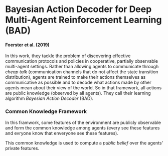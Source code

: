 # Bayesian Action Decoder for Deep Multi-Agent Reinforcement Learning (BAD)
#### Foerster et al. (2019)

In this work, they tackle the problem of discovering effective communication protocols and policies in cooperative, partially observable multi-agent settings. Rather than allowing agents to communicate through *cheap talk* (communication channels that do not affect the state transition distribution), agents are trained to make their actions themselves as communicative as possible and to decode what actions made by other agents mean about their view of the world. So in that framework, all actions are public knowledge (observed by all agents). They call their learning algorithm *Bayesian Action Decoder* (BAD).

### Common Knowledge Framework

In this framwork, some features of the environment are publicly observable and form the common knowledge among agents (every see these features and evryone know that enveryone see these features).

This common knowledge is used to compute a *public belief* over the agents' private features.
